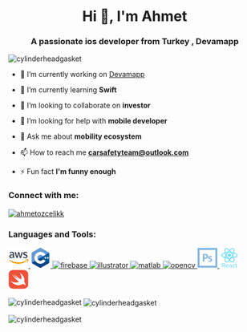 <h1 align="center">Hi 👋, I'm Ahmet</h1>
<h3 align="center">A passionate ios developer from Turkey , Devamapp</h3>

<p align="left"> <img src="https://komarev.com/ghpvc/?username=cylinderheadgasket&label=Profile%20views&color=0e75b6&style=flat" alt="cylinderheadgasket" /> </p>

- 🔭 I’m currently working on [Devamapp](https://devamapp.tech/)

- 🌱 I’m currently learning **Swift**

- 👯 I’m looking to collaborate on **investor**

- 🤝 I’m looking for help with **mobile developer**

- 💬 Ask me about **mobility ecosystem**

- 📫 How to reach me **carsafetyteam@outlook.com**

- ⚡ Fun fact **I'm funny enough**

<h3 align="left">Connect with me:</h3>
<p align="left">
<a href="https://linkedin.com/in/ahmetozcelikk" target="blank"><img align="center" src="https://raw.githubusercontent.com/rahuldkjain/github-profile-readme-generator/master/src/images/icons/Social/linked-in-alt.svg" alt="ahmetozcelikk" height="30" width="40" /></a>
</p>

<h3 align="left">Languages and Tools:</h3>
<p align="left"> <a href="https://aws.amazon.com" target="_blank" rel="noreferrer"> <img src="https://raw.githubusercontent.com/devicons/devicon/master/icons/amazonwebservices/amazonwebservices-original-wordmark.svg" alt="aws" width="40" height="40"/> </a> <a href="https://www.w3schools.com/cpp/" target="_blank" rel="noreferrer"> <img src="https://raw.githubusercontent.com/devicons/devicon/master/icons/cplusplus/cplusplus-original.svg" alt="cplusplus" width="40" height="40"/> </a> <a href="https://firebase.google.com/" target="_blank" rel="noreferrer"> <img src="https://www.vectorlogo.zone/logos/firebase/firebase-icon.svg" alt="firebase" width="40" height="40"/> </a> <a href="https://www.adobe.com/in/products/illustrator.html" target="_blank" rel="noreferrer"> <img src="https://www.vectorlogo.zone/logos/adobe_illustrator/adobe_illustrator-icon.svg" alt="illustrator" width="40" height="40"/> </a> <a href="https://www.mathworks.com/" target="_blank" rel="noreferrer"> <img src="https://upload.wikimedia.org/wikipedia/commons/2/21/Matlab_Logo.png" alt="matlab" width="40" height="40"/> </a> <a href="https://opencv.org/" target="_blank" rel="noreferrer"> <img src="https://www.vectorlogo.zone/logos/opencv/opencv-icon.svg" alt="opencv" width="40" height="40"/> </a> <a href="https://www.photoshop.com/en" target="_blank" rel="noreferrer"> <img src="https://raw.githubusercontent.com/devicons/devicon/master/icons/photoshop/photoshop-line.svg" alt="photoshop" width="40" height="40"/> </a> <a href="https://reactjs.org/" target="_blank" rel="noreferrer"> <img src="https://raw.githubusercontent.com/devicons/devicon/master/icons/react/react-original-wordmark.svg" alt="react" width="40" height="40"/> </a> <a href="https://developer.apple.com/swift/" target="_blank" rel="noreferrer"> <img src="https://raw.githubusercontent.com/devicons/devicon/master/icons/swift/swift-original.svg" alt="swift" width="40" height="40"/> </a> </p>

<p><img align="left" src="https://github-readme-stats.vercel.app/api/top-langs?username=cylinderheadgasket&show_icons=true&locale=en&layout=compact" alt="cylinderheadgasket" /></p>

<p>&nbsp;<img align="center" src="https://github-readme-stats.vercel.app/api?username=cylinderheadgasket&show_icons=true&locale=en" alt="cylinderheadgasket" /></p>

<p><img align="center" src="https://github-readme-streak-stats.herokuapp.com/?user=cylinderheadgasket&" alt="cylinderheadgasket" /></p>
